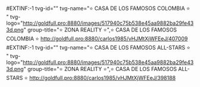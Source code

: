 #EXTINF:-1 tvg-id="" tvg-name="⭐️ CASA DE LOS FAMOSOS COLOMBIA ⭐️ " tvg-logo="http://goldfull.pro:8880/images/517940c75b538e45aa9882ba29fe433d.png" group-title="⭐️ ZONA REALITY ⭐️",⭐️ CASA DE LOS FAMOSOS COLOMBIA ⭐️ 
http://goldfull.pro:8880/carlos1985/vHJMtXjWFEeJ/407009
#EXTINF:-1 tvg-id="" tvg-name="⭐️ CASA DE LOS FAMOSOS ALL-STARS ⭐️ " tvg-logo="http://goldfull.pro:8880/images/517940c75b538e45aa9882ba29fe433d.png" group-title="⭐️ ZONA REALITY ⭐️",⭐️ CASA DE LOS FAMOSOS ALL-STARS ⭐️ 
http://goldfull.pro:8880/carlos1985/vHJMtXjWFEeJ/398188
